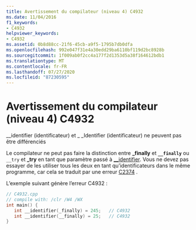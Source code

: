 ```yaml
---
title: Avertissement du compilateur (niveau 4) C4932
ms.date: 11/04/2016
f1_keywords:
- C4932
helpviewer_keywords:
- C4932
ms.assetid: 0b8d88cc-21f6-45cb-a9f5-1795b7db0dfa
ms.openlocfilehash: 992e047f31e4a30edd29ba6110bf119d2bc8928b
ms.sourcegitcommit: 1f009ab0f2cc4a177f2d1353d5a38f164612bdb1
ms.translationtype: MT
ms.contentlocale: fr-FR
ms.lasthandoff: 07/27/2020
ms.locfileid: "87230595"
---
```

# <a name="compiler-warning-level-4-c4932"></a>Avertissement du compilateur (niveau 4) C4932

__identifier (identificateur) et \_ _Identifier (identificateur) ne peuvent pas être différenciés

Le compilateur ne peut pas faire la distinction entre **_finally** et **`__finally`** ou `__try` et **_try** en tant que paramètre passé à [__identifier](../../extensions/identifier-cpp-cli.md). Vous ne devez pas essayer de les utiliser tous les deux en tant qu’identificateurs dans le même programme, car cela se traduit par une erreur [C2374](../../error-messages/compiler-errors-1/compiler-error-c2374.md) .

L’exemple suivant génère l’erreur C4932 :

```cpp
// C4932.cpp
// compile with: /clr /W4 /WX
int main() {
   int __identifier(_finally) = 245;   // C4932
   int __identifier(__finally) = 25;   // C4932
}
```
